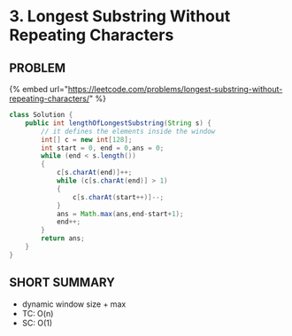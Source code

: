 # 3. Longest Substring Without Repeating Characters

## PROBLEM

{% embed url="https://leetcode.com/problems/longest-substring-without-repeating-characters/" %}

```java
class Solution {
    public int lengthOfLongestSubstring(String s) {
        // it defines the elements inside the window
        int[] c = new int[128];
        int start = 0, end = 0,ans = 0;
        while (end < s.length())
        {
            c[s.charAt(end)]++;
            while (c[s.charAt(end)] > 1)
            {
                c[s.charAt(start++)]--;
            }
            ans = Math.max(ans,end-start+1);
            end++;
        }
        return ans;
    }
}
```

## SHORT SUMMARY

* dynamic window size + max
* TC: O(n)
* SC: O(1)
